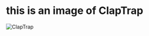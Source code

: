 # this is an image of ClapTrap

![ClapTrap](https://github.com/user-attachments/assets/bdc3b8b4-788a-454e-b9fd-e0694cd314f6)
